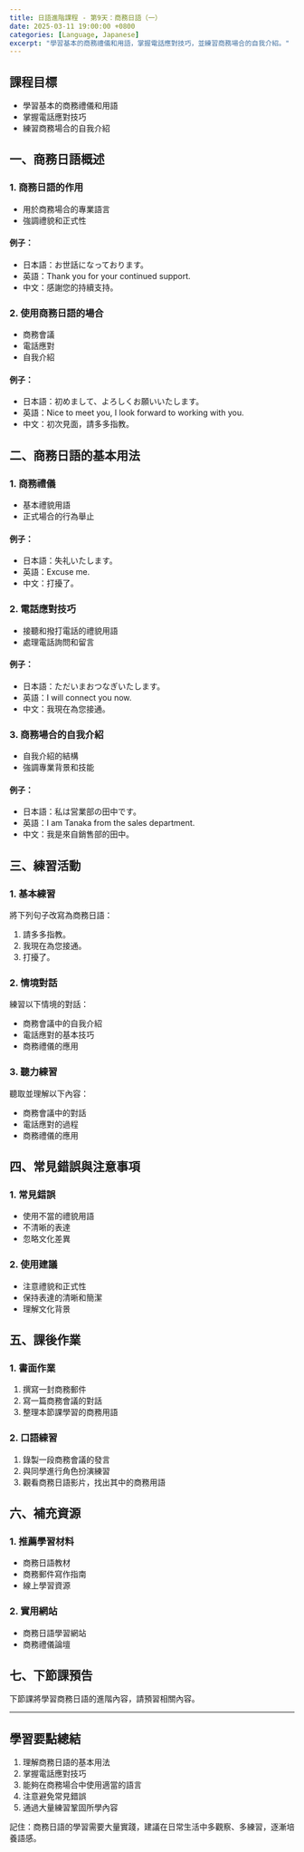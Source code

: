 ```yaml
---
title: 日語進階課程 - 第9天：商務日語（一）
date: 2025-03-11 19:00:00 +0800
categories: [Language, Japanese]
excerpt: "學習基本的商務禮儀和用語，掌握電話應對技巧，並練習商務場合的自我介紹。"
---
```


## 課程目標
- 學習基本的商務禮儀和用語
- 掌握電話應對技巧
- 練習商務場合的自我介紹

## 一、商務日語概述

### 1. 商務日語的作用
- 用於商務場合的專業語言
- 強調禮貌和正式性

#### 例子：
- 日本語：お世話になっております。
- 英語：Thank you for your continued support.
- 中文：感謝您的持續支持。

### 2. 使用商務日語的場合
- 商務會議
- 電話應對
- 自我介紹

#### 例子：
- 日本語：初めまして、よろしくお願いいたします。
- 英語：Nice to meet you, I look forward to working with you.
- 中文：初次見面，請多多指教。

## 二、商務日語的基本用法

### 1. 商務禮儀
- 基本禮貌用語
- 正式場合的行為舉止

#### 例子：
- 日本語：失礼いたします。
- 英語：Excuse me.
- 中文：打擾了。

### 2. 電話應對技巧
- 接聽和撥打電話的禮貌用語
- 處理電話詢問和留言

#### 例子：
- 日本語：ただいまおつなぎいたします。
- 英語：I will connect you now.
- 中文：我現在為您接通。

### 3. 商務場合的自我介紹
- 自我介紹的結構
- 強調專業背景和技能

#### 例子：
- 日本語：私は営業部の田中です。
- 英語：I am Tanaka from the sales department.
- 中文：我是來自銷售部的田中。

## 三、練習活動

### 1. 基本練習
將下列句子改寫為商務日語：
1. 請多多指教。
2. 我現在為您接通。
3. 打擾了。

### 2. 情境對話
練習以下情境的對話：
- 商務會議中的自我介紹
- 電話應對的基本技巧
- 商務禮儀的應用

### 3. 聽力練習
聽取並理解以下內容：
- 商務會議中的對話
- 電話應對的過程
- 商務禮儀的應用

## 四、常見錯誤與注意事項

### 1. 常見錯誤
- 使用不當的禮貌用語
- 不清晰的表達
- 忽略文化差異

### 2. 使用建議
- 注意禮貌和正式性
- 保持表達的清晰和簡潔
- 理解文化背景

## 五、課後作業

### 1. 書面作業
1. 撰寫一封商務郵件
2. 寫一篇商務會議的對話
3. 整理本節課學習的商務用語

### 2. 口語練習
1. 錄製一段商務會議的發言
2. 與同學進行角色扮演練習
3. 觀看商務日語影片，找出其中的商務用語

## 六、補充資源

### 1. 推薦學習材料
- 商務日語教材
- 商務郵件寫作指南
- 線上學習資源

### 2. 實用網站
- 商務日語學習網站
- 商務禮儀論壇

## 七、下節課預告
下節課將學習商務日語的進階內容，請預習相關內容。

---

## 學習要點總結
1. 理解商務日語的基本用法
2. 掌握電話應對技巧
3. 能夠在商務場合中使用適當的語言
4. 注意避免常見錯誤
5. 通過大量練習鞏固所學內容

記住：商務日語的學習需要大量實踐，建議在日常生活中多觀察、多練習，逐漸培養語感。 
 